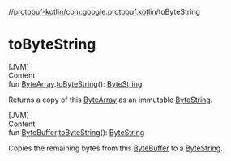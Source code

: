 //[protobuf-kotlin](./reference/kotlin/api-docs/)/[com.google.protobuf.kotlin](./reference/kotlin/api-docs/protobuf-kotlin/com.google.protobuf.kotlin/)/toByteString

# toByteString

[JVM] \
Content \
fun
[ByteArray](https://kotlinlang.org/api/latest/jvm/stdlib/kotlin/-byte-array/index.html).[toByteString]()():
[ByteString](./reference/java/api-docs/com/google/protobuf/ByteString.html)


Returns a copy of this
[ByteArray](https://kotlinlang.org/api/latest/jvm/stdlib/kotlin/-byte-array/index.html)
as an immutable
[ByteString](./reference/java/api-docs/com/google/protobuf/ByteString.html).

[JVM] \
Content \
fun
[ByteBuffer](https://docs.oracle.com/javase/8/docs/api/java/nio/ByteBuffer.html).[toByteString]()():
[ByteString](./reference/java/api-docs/com/google/protobuf/ByteString.html)


Copies the remaining bytes from this
[ByteBuffer](https://docs.oracle.com/javase/8/docs/api/java/nio/ByteBuffer.html)
to a
[ByteString](./reference/java/api-docs/com/google/protobuf/ByteString.html).
